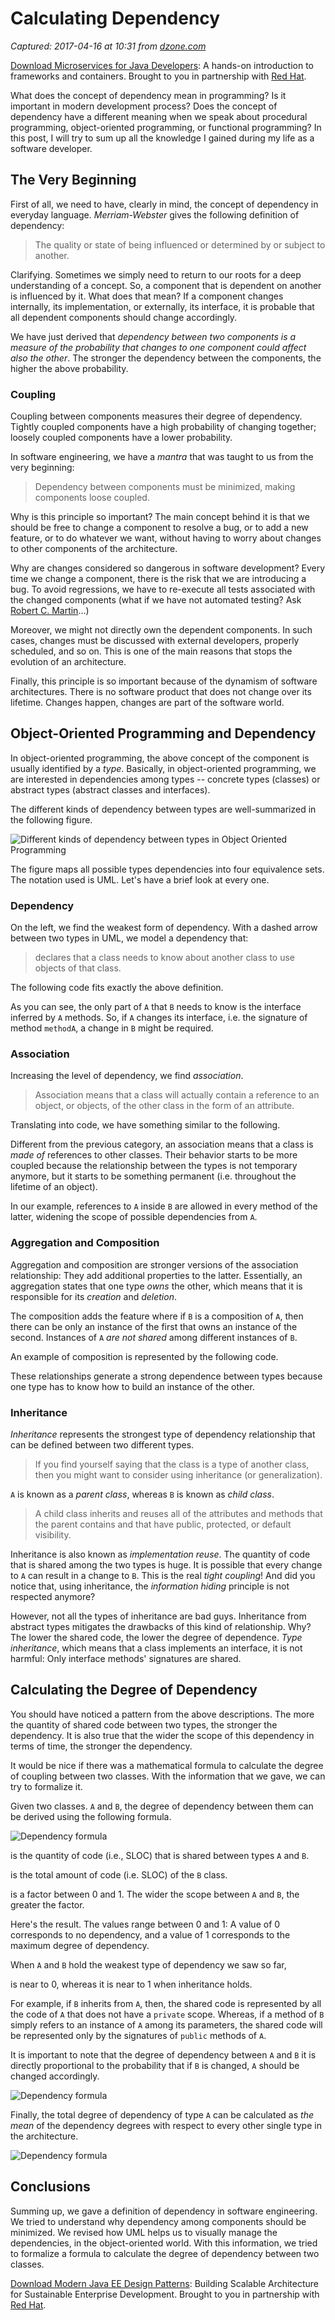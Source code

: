 # Calculating Dependency

_Captured: 2017-04-16 at 10:31 from [dzone.com](https://dzone.com/articles/dependency?edition=290923&utm_source=Daily%20Digest&utm_medium=email&utm_campaign=dd%202017-04-15)_

[Download Microservices for Java Developers](https://dzone.com/go?i=202129&u=https%3A%2F%2Fdzone.com%2Fasset%2Fdownload%2F157034): A hands-on introduction to frameworks and containers. Brought to you in partnership with [Red Hat](https://dzone.com/go?i=202129&u=https%3A%2F%2Fdzone.com%2Fasset%2Fdownload%2F157034).

What does the concept of dependency mean in programming? Is it important in modern development process? Does the concept of dependency have a different meaning when we speak about procedural programming, object-oriented programming, or functional programming? In this post, I will try to sum up all the knowledge I gained during my life as a software developer.

## The Very Beginning

First of all, we need to have, clearly in mind, the concept of dependency in everyday language. _Merriam-Webster_ gives the following definition of dependency:

> The quality or state of being influenced or determined by or subject to another.

Clarifying. Sometimes we simply need to return to our roots for a deep understanding of a concept. So, a component that is dependent on another is influenced by it. What does that mean? If a component changes internally, its implementation, or externally, its interface, it is probable that all dependent components should change accordingly.

We have just derived that _dependency between two components is a measure of the probability that changes to one component could affect also the other_. The stronger the dependency between the components, the higher the above probability.

### **Coupling**

Coupling between components measures their degree of dependency. Tightly coupled components have a high probability of changing together; loosely coupled components have a lower probability.

In software engineering, we have a _mantra_ that was taught to us from the very beginning:

> Dependency between components must be minimized, making components loose coupled.

Why is this principle so important? The main concept behind it is that we should be free to change a component to resolve a bug, or to add a new feature, or to do whatever we want, without having to worry about changes to other components of the architecture.

Why are changes considered so dangerous in software development? Every time we change a component, there is the risk that we are introducing a bug. To avoid regressions, we have to re-execute all tests associated with the changed components (what if we have not automated testing? Ask [Robert C. Martin](https://8thlight.com/blog/uncle-bob/2014/05/02/ProfessionalismAndTDD.html)…)

Moreover, we might not directly own the dependent components. In such cases, changes must be discussed with external developers, properly scheduled, and so on. This is one of the main reasons that stops the evolution of an architecture.

Finally, this principle is so important because of the dynamism of software architectures. There is no software product that does not change over its lifetime. Changes happen, changes are part of the software world.

## Object-Oriented Programming and Dependency

In object-oriented programming, the above concept of the component is usually identified by a _type_. Basically, in object-oriented programming, we are interested in dependencies among types -- concrete types (classes) or abstract types (abstract classes and interfaces).

The different kinds of dependency between types are well-summarized in the following figure.

![Different kinds of dependency between types in Object Oriented Programming](http://rcardin.github.io/assets/2017-04-10/types_dependencies.png)

The figure maps all possible types dependencies into four equivalence sets. The notation used is UML. Let's have a brief look at every one.

### **Dependency**

On the left, we find the weakest form of dependency. With a dashed arrow between two types in UML, we model a dependency that:

> declares that a class needs to know about another class to use objects of that class.

The following code fits exactly the above definition.

As you can see, the only part of `A` that `B` needs to know is the interface inferred by `A` methods. So, if `A` changes its interface, i.e. the signature of method `methodA`, a change in `B` might be required.

### **Association**

Increasing the level of dependency, we find _association_.

> Association means that a class will actually contain a reference to an object, or objects, of the other class in the form of an attribute.

Translating into code, we have something similar to the following.

Different from the previous category, an association means that a class is _made of_ references to other classes. Their behavior starts to be more coupled because the relationship between the types is not temporary anymore, but it starts to be something permanent (i.e. throughout the lifetime of an object).

In our example, references to `A` inside `B` are allowed in every method of the latter, widening the scope of possible dependencies from `A`.

### **Aggregation and Composition**

Aggregation and composition are stronger versions of the association relationship: They add additional properties to the latter. Essentially, an aggregation states that one type _owns_ the other, which means that it is responsible for its _creation_ and _deletion_.

The composition adds the feature where if `B` is a composition of `A`, then there can be only an instance of the first that owns an instance of the second. Instances of `A` _are not shared_ among different instances of `B`.

An example of composition is represented by the following code.

These relationships generate a strong dependence between types because one type has to know how to build an instance of the other.

### **Inheritance**

_Inheritance_ represents the strongest type of dependency relationship that can be defined between two different types.

> If you find yourself saying that the class is a type of another class, then you might want to consider using inheritance (or generalization).

`A` is known as a _parent class_, whereas `B` is known as _child class_.

> A child class inherits and reuses all of the attributes and methods that the parent contains and that have public, protected, or default visibility.

Inheritance is also known as _implementation reuse_. The quantity of code that is shared among the two types is huge. It is possible that every change to `A` can result in a change to `B`. This is the real _tight coupling_! And did you notice that, using inheritance, the _information hiding_ principle is not respected anymore?

However, not all the types of inheritance are bad guys. Inheritance from abstract types mitigates the drawbacks of this kind of relationship. Why? The lower the shared code, the lower the degree of dependence. _Type inheritance_, which means that a class implements an interface, it is not harmful: Only interface methods' signatures are shared.

## Calculating the Degree of Dependency

You should have noticed a pattern from the above descriptions. The more the quantity of shared code between two types, the stronger the dependency. It is also true that the wider the scope of this dependency in terms of time, the stronger the dependency.

It would be nice if there was a mathematical formula to calculate the degree of coupling between two classes. With the information that we gave, we can try to formalize it.

Given two classes. `A` and `B`, the degree of dependency between them can be derived using the following formula.

![Dependency formula](http://rcardin.github.io/assets/2017-04-10/dependency_formula.png)

is the quantity of code (i.e., SLOC) that is shared between types `A` and `B`.

is the total amount of code (i.e. SLOC) of the `B` class.

is a factor between 0 and 1. The wider the scope between `A` and `B`, the greater the factor.

Here's the result. The values range between 0 and 1: A value of 0 corresponds to no dependency, and a value of 1 corresponds to the maximum degree of dependency.

When `A` and `B` hold the weakest type of dependency we saw so far,

is near to 0, whereas it is near to 1 when inheritance holds.

For example, if `B` inherits from `A`, then, the shared code is represented by all the code of `A` that does not have a `private` scope. Whereas, if a method of `B` simply refers to an instance of `A` among its parameters, the shared code will be represented only by the signatures of `public` methods of `A`.

It is important to note that the degree of dependency between `A` and `B` it is directly proportional to the probability that if `B` is changed, `A` should be changed accordingly.

![Dependency formula](http://rcardin.github.io/assets/2017-04-10/degree_proportionality.png)

Finally, the total degree of dependency of type `A` can be calculated as _the mean_ of the dependency degrees with respect to every other single type in the architecture.

![Dependency formula](http://rcardin.github.io/assets/2017-04-10/total_dependency_degree.png)

## Conclusions

Summing up, we gave a definition of dependency in software engineering. We tried to understand why dependency among components should be minimized. We revised how UML helps us to visually manage the dependencies, in the object-oriented world. With this information, we tried to formalize a formula to calculate the degree of dependency between two classes.

[Download Modern Java EE Design Patterns](https://dzone.com/go?i=202130&u=https%3A%2F%2Fdzone.com%2Fasset%2Fdownload%2F157035): Building Scalable Architecture for Sustainable Enterprise Development. Brought to you in partnership with [Red Hat](https://dzone.com/go?i=202130&u=https%3A%2F%2Fdzone.com%2Fasset%2Fdownload%2F157035).
